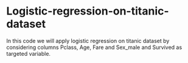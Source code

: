 # Logistic-regression-on-titanic-dataset
In this code we will apply logistic regression on titanic dataset by considering columns Pclass, Age, Fare and Sex_male and Survived as targeted variable.
